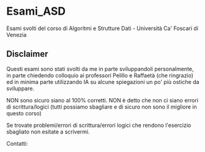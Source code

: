 # Esami_ASD
Esami svolti del corso di Algoritmi e Strutture Dati - Università Ca' Foscari di Venezia

## Disclaimer
Questi esami sono stati svolti da me in parte sviluppandoli personalmente, in parte chiedendo colloquio ai professori Pelillo e Raffaetà (che ringrazio) ed in minima parte utilizzando IA su alcune spiegazioni un po' più ostiche da sviluppare. 

NON sono sicuro siano al 100% corretti.
NON è detto che non ci siano errori di scrittura/logici (tutti possiamo sbagliare e di sicuro non sono il migliore in questo corso)

Se trovate problemi/errori di scrittura/errori logici che rendono l'esercizio sbagliato non esitate a scrivermi.

Contatti:
